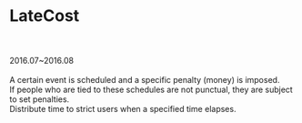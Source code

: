 # LateCost<br><br>
2016.07~2016.08
<br><br>
A certain event is scheduled and a specific penalty (money) is imposed.<br>  If people who are tied to these schedules are not punctual, they are subject to set penalties.<br>  Distribute time to strict users when a specified time elapses.<br>
